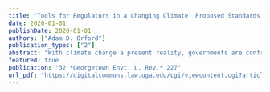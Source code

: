 ```yaml
---
title: "Tools for Regulators in a Changing Climate: Proposed Standards, State Policies, and Case Studies from the Western Grid"
date: 2020-01-01
publishDate: 2020-01-01
authors: ["Adam D. Orford"]
publication_types: ["2"]
abstract: "With climate change a present reality, governments are confronting the need to adapt their regulatory planning processes to withstand new and uncertain climate risks. This Article provides three new resources to support this essential work. First, it develops a new standard for assessing the quality of climate adaptation decisionmaking, focusing on defining the problem, quantifying adaptation benefits, and evaluating equitable distribution of risk. Second, it reviews California's climate adaptation policy development efforts between 1988 and 2018 - from the state's early efforts to study the problem, to later attempts at statewide strategic planning, until more recent work to integrate adaptation into existing regulatory processes - and applies the new assessment standard to illuminate many of the challenges that California has confronted. Third, the Article presents four case studies from California's electric power regulatory sector - electric grid reliability planning processes, wildfire risk mapping, coastal generator siting, and rate case risk costing - to demonstrate the difficulties inherent in incorporating climate-relevant data into complex technical proceedings in a transparent and consistent fashion."
featured: true
publication: "32 *Georgetown Envt. L. Rev.* 227"
url_pdf: "https://digitalcommons.law.uga.edu/cgi/viewcontent.cgi?article=2364&context=fac_artchop"
---
```


